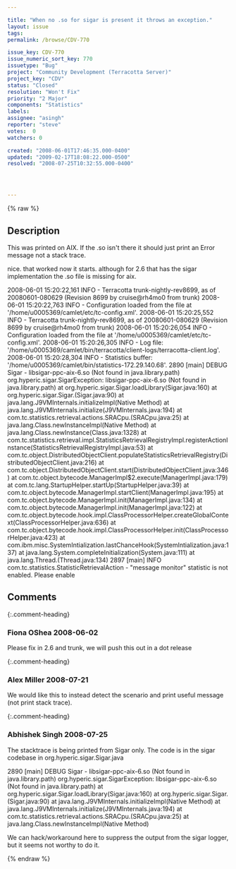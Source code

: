 ```yaml
---

title: "When no .so for sigar is present it throws an exception."
layout: issue
tags: 
permalink: /browse/CDV-770

issue_key: CDV-770
issue_numeric_sort_key: 770
issuetype: "Bug"
project: "Community Development (Terracotta Server)"
project_key: "CDV"
status: "Closed"
resolution: "Won't Fix"
priority: "2 Major"
components: "Statistics"
labels: 
assignee: "asingh"
reporter: "steve"
votes:  0
watchers: 0

created: "2008-06-01T17:46:35.000-0400"
updated: "2009-02-17T18:08:22.000-0500"
resolved: "2008-07-25T10:32:55.000-0400"




---
```


{% raw %}

## Description

<div markdown="1" class="description">

This was printed on AIX. If the .so isn't there it should just print an Error message not a stack trace.

nice. that worked now it starts. although for 2.6 that has the sigar implementation the .so file is missing for aix. 

2008-06-01 15:20:22,161 INFO - Terracotta trunk-nightly-rev8699, as of 20080601-080629 (Revision 8699 by cruise@rh4mo0 from trunk) 
2008-06-01 15:20:22,763 INFO - Configuration loaded from the file at '/home/u0005369/camlet/etc/tc-config.xml'. 
2008-06-01 15:20:25,552 INFO - Terracotta trunk-nightly-rev8699, as of 20080601-080629 (Revision 8699 by cruise@rh4mo0 from trunk) 
2008-06-01 15:20:26,054 INFO - Configuration loaded from the file at '/home/u0005369/camlet/etc/tc-config.xml'. 
2008-06-01 15:20:26,305 INFO - Log file: '/home/u0005369/camlet/bin/terracotta/client-logs/terracotta-client.log'. 
2008-06-01 15:20:28,304 INFO - Statistics buffer: '/home/u0005369/camlet/bin/statistics-172.29.140.68'. 
2890 [main] DEBUG Sigar - libsigar-ppc-aix-6.so (Not found in java.library.path) 
org.hyperic.sigar.SigarException: libsigar-ppc-aix-6.so (Not found in java.library.path) 
at org.hyperic.sigar.Sigar.loadLibrary(Sigar.java:160) 
at org.hyperic.sigar.Sigar.<clinit>(Sigar.java:90) 
at java.lang.J9VMInternals.initializeImpl(Native Method) 
at java.lang.J9VMInternals.initialize(J9VMInternals.java:194) 
at com.tc.statistics.retrieval.actions.SRACpu.<init>(SRACpu.java:25) 
at java.lang.Class.newInstanceImpl(Native Method) 
at java.lang.Class.newInstance(Class.java:1328) 
at com.tc.statistics.retrieval.impl.StatisticsRetrievalRegistryImpl.registerActionInstance(StatisticsRetrievalRegistryImpl.java:53) 
at com.tc.object.DistributedObjectClient.populateStatisticsRetrievalRegistry(DistributedObjectClient.java:216) 
at com.tc.object.DistributedObjectClient.start(DistributedObjectClient.java:346) 
at com.tc.object.bytecode.ManagerImpl$2.execute(ManagerImpl.java:179) 
at com.tc.lang.StartupHelper.startUp(StartupHelper.java:39) 
at com.tc.object.bytecode.ManagerImpl.startClient(ManagerImpl.java:195) 
at com.tc.object.bytecode.ManagerImpl.init(ManagerImpl.java:134) 
at com.tc.object.bytecode.ManagerImpl.init(ManagerImpl.java:122) 
at com.tc.object.bytecode.hook.impl.ClassProcessorHelper.createGlobalContext(ClassProcessorHelper.java:636) 
at com.tc.object.bytecode.hook.impl.ClassProcessorHelper.init(ClassProcessorHelper.java:423) 
at com.ibm.misc.SystemIntialization.lastChanceHook(SystemIntialization.java:137) 
at java.lang.System.completeInitialization(System.java:111) 
at java.lang.Thread.<init>(Thread.java:134) 
2897 [main] INFO com.tc.statistics.StatisticRetrievalAction - "message monitor" statistic is not enabled. Please enable

</div>

## Comments


{:.comment-heading}
### **Fiona OShea** <span class="date">2008-06-02</span>

<div markdown="1" class="comment">

Please fix in 2.6 and trunk, we will push this out in a dot release

</div>


{:.comment-heading}
### **Alex Miller** <span class="date">2008-07-21</span>

<div markdown="1" class="comment">

We would like this to instead detect the scenario and print useful message (not print stack trace).

</div>


{:.comment-heading}
### **Abhishek Singh** <span class="date">2008-07-25</span>

<div markdown="1" class="comment">

The stacktrace is being printed from Sigar only. The code is in the sigar codebase in org.hyperic.sigar.Sigar.java

2890 [main] DEBUG Sigar - libsigar-ppc-aix-6.so (Not found in java.library.path)
org.hyperic.sigar.SigarException: libsigar-ppc-aix-6.so (Not found in java.library.path)
at org.hyperic.sigar.Sigar.loadLibrary(Sigar.java:160)
at org.hyperic.sigar.Sigar.<clinit>(Sigar.java:90)
at java.lang.J9VMInternals.initializeImpl(Native Method)
at java.lang.J9VMInternals.initialize(J9VMInternals.java:194)
at com.tc.statistics.retrieval.actions.SRACpu.<init>(SRACpu.java:25)
at java.lang.Class.newInstanceImpl(Native Method) 

We can hack/workaround here to suppress the output from the sigar logger, but it seems not worthy to do it. 

</div>



{% endraw %}
